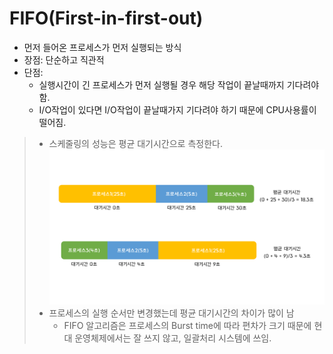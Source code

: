 # FIFO(First-in-first-out)

* 먼저 들어온 프로세스가 먼저 실행되는 방식
* 장점: 단순하고 직관적
* 단점: 
  - 실행시간이 긴 프로세스가 먼저 실행될 경우 해당 작업이 끝날때까지 기다려야 함.
  - I/O작업이 있다면 I/O작업이 끝날때가지 기다려야 하기 때문에 CPU사용률이 떨어짐. 

> * 스케줄링의 성능은 평균 대기시간으로 측정한다.
 ![](../images/3_cpu-scheduling/FIFO.png)
> * 프로세스의 실행 순서만 변경했는데 평균 대기시간의 차이가 많이 남
>   - FIFO 알고리즘은 프로세스의 Burst time에 따라 편차가 크기 때문에 현대 운영체제에서는 잘 쓰지 않고, 일괄처리 시스템에 쓰임.